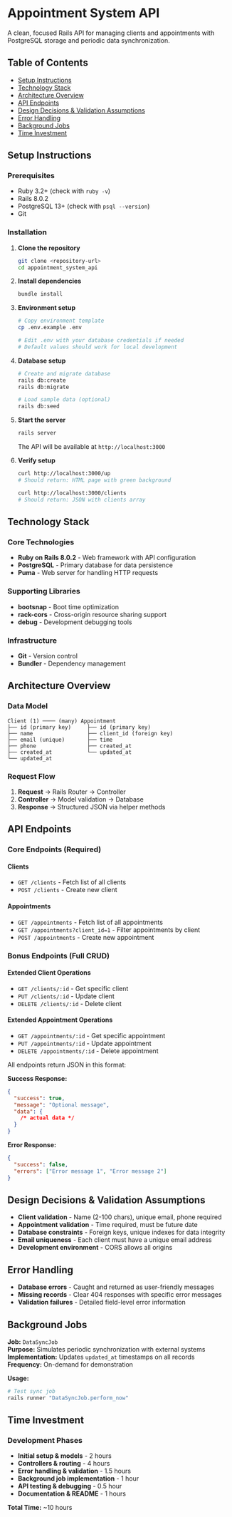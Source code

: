 # Appointment System API

A clean, focused Rails API for managing clients and appointments with PostgreSQL storage and periodic data synchronization.

## Table of Contents

- [Setup Instructions](#setup-instructions)
- [Technology Stack](#technology-stack)
- [Architecture Overview](#architecture-overview)
- [API Endpoints](#api-endpoints)
- [Design Decisions & Validation Assumptions](#design-decisions--validation-assumptions)
- [Error Handling](#error-handling)
- [Background Jobs](#background-jobs)
- [Time Investment](#time-investment)

## Setup Instructions

### Prerequisites

- Ruby 3.2+ (check with `ruby -v`)
- Rails 8.0.2
- PostgreSQL 13+ (check with `psql --version`)
- Git

### Installation

1. **Clone the repository**

   ```bash
   git clone <repository-url>
   cd appointment_system_api
   ```

2. **Install dependencies**

   ```bash
   bundle install
   ```

3. **Environment setup**

   ```bash
   # Copy environment template
   cp .env.example .env
   
   # Edit .env with your database credentials if needed
   # Default values should work for local development
   ```

4. **Database setup**

   ```bash
   # Create and migrate database
   rails db:create
   rails db:migrate

   # Load sample data (optional)
   rails db:seed
   ```

4. **Start the server**

   ```bash
   rails server
   ```

   The API will be available at `http://localhost:3000`

5. **Verify setup**

   ```bash
   curl http://localhost:3000/up
   # Should return: HTML page with green background

   curl http://localhost:3000/clients
   # Should return: JSON with clients array
   ```

## Technology Stack

### Core Technologies

- **Ruby on Rails 8.0.2** - Web framework with API configuration
- **PostgreSQL** - Primary database for data persistence
- **Puma** - Web server for handling HTTP requests

### Supporting Libraries

- **bootsnap** - Boot time optimization
- **rack-cors** - Cross-origin resource sharing support
- **debug** - Development debugging tools

### Infrastructure

- **Git** - Version control
- **Bundler** - Dependency management

## Architecture Overview

### Data Model

```
Client (1) ──── (many) Appointment
├── id (primary key)     ├── id (primary key)
├── name                 ├── client_id (foreign key)
├── email (unique)       ├── time
├── phone                ├── created_at
├── created_at           └── updated_at
└── updated_at
```

### Request Flow

1. **Request** → Rails Router → Controller
2. **Controller** → Model validation → Database
3. **Response** → Structured JSON via helper methods

## API Endpoints

### Core Endpoints (Required)

#### Clients

- `GET /clients` - Fetch list of all clients
- `POST /clients` - Create new client

#### Appointments

- `GET /appointments` - Fetch list of all appointments
- `GET /appointments?client_id=1` - Filter appointments by client
- `POST /appointments` - Create new appointment

### Bonus Endpoints (Full CRUD)

#### Extended Client Operations

- `GET /clients/:id` - Get specific client
- `PUT /clients/:id` - Update client
- `DELETE /clients/:id` - Delete client

#### Extended Appointment Operations

- `GET /appointments/:id` - Get specific appointment
- `PUT /appointments/:id` - Update appointment
- `DELETE /appointments/:id` - Delete appointment

All endpoints return JSON in this format:

**Success Response:**

```json
{
  "success": true,
  "message": "Optional message",
  "data": {
    /* actual data */
  }
}
```

**Error Response:**

```json
{
  "success": false,
  "errors": ["Error message 1", "Error message 2"]
}
```

## Design Decisions & Validation Assumptions

- **Client validation** - Name (2-100 chars), unique email, phone required
- **Appointment validation** - Time required, must be future date
- **Database constraints** - Foreign keys, unique indexes for data integrity
- **Email uniqueness** - Each client must have a unique email address
- **Development environment** - CORS allows all origins

## Error Handling

- **Database errors** - Caught and returned as user-friendly messages
- **Missing records** - Clear 404 responses with specific error messages
- **Validation failures** - Detailed field-level error information

## Background Jobs

**Job:** `DataSyncJob`  
**Purpose:** Simulates periodic synchronization with external systems  
**Implementation:** Updates `updated_at` timestamps on all records  
**Frequency:** On-demand for demonstration

**Usage:**

```bash
# Test sync job
rails runner "DataSyncJob.perform_now"
```

## Time Investment

### Development Phases

- **Initial setup & models** - 2 hours
- **Controllers & routing** - 4 hours
- **Error handling & validation** - 1.5 hours
- **Background job implementation** - 1 hour
- **API testing & debugging** - 0.5 hour
- **Documentation & README** - 1 hours

**Total Time:** ~10 hours
